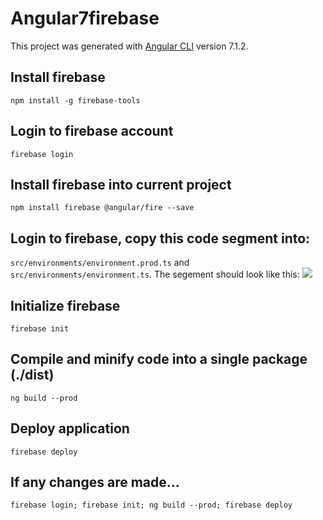 # Angular7firebase

This project was generated with [Angular CLI](https://github.com/angular/angular-cli) version 7.1.2.

## Install firebase
`npm install -g firebase-tools` 

## Login to firebase account
`firebase login` 
 
 ## Install firebase into current project
`npm install firebase @angular/fire --save `
## Login to firebase, copy this code segment into: 
`src/environments/environment.prod.ts` and `src/environments/environment.ts`. The segement should look like this:
<img src="https://csharpcorner-mindcrackerinc.netdna-ssl.com/article/deploy/Images/3.png">
## Initialize firebase
`firebase init`
    
## Compile and minify code into a single package (./dist)
`ng build --prod`

## Deploy application
`firebase deploy`

## If any changes are made...
`firebase login; firebase init; ng build --prod; firebase deploy`
